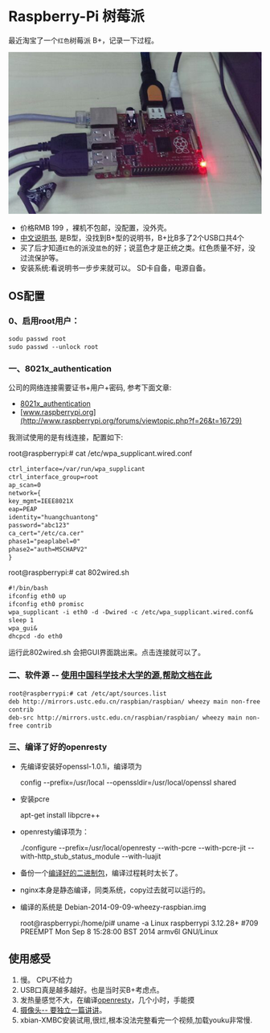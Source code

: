 Raspberry-Pi 树莓派
============

最近淘宝了一个`红色`树莓派 B+，记录一下过程。

![红色树莓派 B+](Pi.png)

- 价格RMB 199 ，裸机不包邮，没配置，没外壳。
- [中文说明书](Raspberry_Pi_B.pdf), 是B型，没找到B+型的说明书，B+比B多了2个USB口共4个
- 买了后才知道`红色`的派没`蓝色`的好；说蓝色才是正统之类。红色质量不好，没过流保护等。
- 安装系统:看说明书一步步来就可以。 SD卡自备，电源自备。


OS配置
-----
### 0、启用root用户：
    
	sodu passwd root
	sudo passwd --unlock root

### 一、8021x_authentication
公司的网络连接需要证书+用户+密码, 参考下面文章:  

- [8021x_authentication](http://www.nowiressecurity.com/articles/configure_8021x_authentication_in_linux.htm)
- [www.raspberrypi.org](http://www.raspberrypi.org/forums/viewtopic.php?f=26&t=16729)

我测试使用的是有线连接，配置如下:

root@raspberrypi:# cat /etc/wpa_supplicant.wired.conf 

    ctrl_interface=/var/run/wpa_supplicant
    ctrl_interface_group=root
    ap_scan=0
    network={
    key_mgmt=IEEE8021X
    eap=PEAP
    identity="huangchuantong"
    password="abc123"
    ca_cert="/etc/ca.cer"
    phase1="peaplabel=0"
    phase2="auth=MSCHAPV2"
    }
    
root@raspberrypi:# cat 802wired.sh 

    #!/bin/bash
    ifconfig eth0 up
    ifconfig eth0 promisc
    wpa_supplicant -i eth0 -d -Dwired -c /etc/wpa_supplicant.wired.conf&
    sleep 1
    wpa_gui&
    dhcpcd -do eth0
    
运行此802wired.sh 会把GUI界面跳出来。点击连接就可以了。

### 二、软件源 --  [使用中国科学技术大学的源,帮助文档在此](https://lug.ustc.edu.cn/wiki/mirrors/help/raspbian)

    root@raspberrypi:# cat /etc/apt/sources.list
    deb http://mirrors.ustc.edu.cn/raspbian/raspbian/ wheezy main non-free contrib
    deb-src http://mirrors.ustc.edu.cn/raspbian/raspbian/ wheezy main non-free contrib

### 三、编译了好的openresty

- 先编译安装好openssl-1.0.1i，编译项为

	config --prefix=/usr/local --openssldir=/usr/local/openssl shared

- 安装pcre

	apt-get install libpcre++

- openresty编译项为：

	./configure --prefix=/usr/local/openresty --with-pcre  --with-pcre-jit --with-http_stub_status_module --with-luajit

- 备份一个[编译好的二进制包](openresty-1.7.0.1.bin.tar.gz)，编译过程耗时太长了。
- nginx本身是静态编译，同类系统，copy过去就可以运行的。
- 编译的系统是 Debian-2014-09-09-wheezy-raspbian.img

	root@raspberrypi:/home/pi# uname -a
	Linux raspberrypi 3.12.28+ #709 PREEMPT Mon Sep 8 15:28:00 BST 2014 armv6l GNU/Linux
	

使用感受
-----
1. 慢。 CPU不给力
2. USB口真是越多越好。也是当时买B+考虑点。
3. 发热量感觉不大，在编译[openresty](http://openresty.org/)，几个小时，手能摸
4. [摄像头-- 要独立一篇讲讲](Pi-WebCamare.md)。
5. xbian-XMBC安装试用,很烂,根本没法完整看完一个视频,加载youku非常慢.
